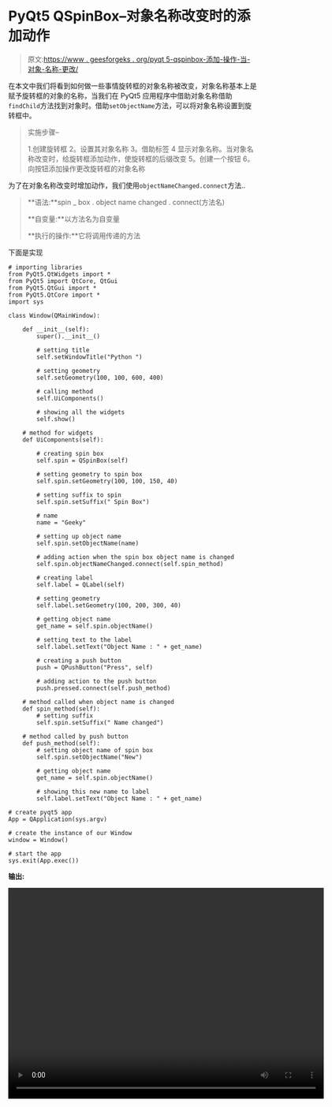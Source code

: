 # PyQt5 QSpinBox–对象名称改变时的添加动作

> 原文:[https://www . geesforgeks . org/pyqt 5-qspinbox-添加-操作-当-对象-名称-更改/](https://www.geeksforgeeks.org/pyqt5-qspinbox-adding-action-when-object-name-changed/)

在本文中我们将看到如何做一些事情旋转框的对象名称被改变，对象名称基本上是赋予旋转框的对象的名称，当我们在 PyQt5 应用程序中借助对象名称借助`findChild`方法找到对象时。借助`setObjectName`方法，可以将对象名称设置到旋转框中。

> 实施步骤–
> 
> 1.创建旋转框
> 2。设置其对象名称
> 3。借助标签
> 4 显示对象名称。当对象名称改变时，给旋转框添加动作，使旋转框的后缀改变
> 5。创建一个按钮
> 6。向按钮添加操作更改旋转框的对象名称

为了在对象名称改变时增加动作，我们使用`objectNameChanged.connect`方法..

> **语法:**spin _ box . object name changed . connect(方法名)
> 
> **自变量:**以方法名为自变量
> 
> **执行的操作:**它将调用传递的方法

下面是实现

```
# importing libraries
from PyQt5.QtWidgets import * 
from PyQt5 import QtCore, QtGui
from PyQt5.QtGui import * 
from PyQt5.QtCore import * 
import sys

class Window(QMainWindow):

    def __init__(self):
        super().__init__()

        # setting title
        self.setWindowTitle("Python ")

        # setting geometry
        self.setGeometry(100, 100, 600, 400)

        # calling method
        self.UiComponents()

        # showing all the widgets
        self.show()

    # method for widgets
    def UiComponents(self):

        # creating spin box
        self.spin = QSpinBox(self)

        # setting geometry to spin box
        self.spin.setGeometry(100, 100, 150, 40)

        # setting suffix to spin
        self.spin.setSuffix(" Spin Box")

        # name
        name = "Geeky"

        # setting up object name
        self.spin.setObjectName(name)

        # adding action when the spin box object name is changed
        self.spin.objectNameChanged.connect(self.spin_method)

        # creating label
        self.label = QLabel(self)

        # setting geometry
        self.label.setGeometry(100, 200, 300, 40)

        # getting object name
        get_name = self.spin.objectName()

        # setting text to the label
        self.label.setText("Object Name : " + get_name)

        # creating a push button
        push = QPushButton("Press", self)

        # adding action to the push button
        push.pressed.connect(self.push_method)

    # method called when object name is changed
    def spin_method(self):
        # setting suffix
        self.spin.setSuffix(" Name changed")

    # method called by push button
    def push_method(self):
        # setting object name of spin box
        self.spin.setObjectName("New")

        # getting object name
        get_name = self.spin.objectName()

        # showing this new name to label
        self.label.setText("Object Name : " + get_name)

# create pyqt5 app
App = QApplication(sys.argv)

# create the instance of our Window
window = Window()

# start the app
sys.exit(App.exec())
```

**输出:**

<video class="wp-video-shortcode" id="video-409762-1" width="640" height="428" preload="metadata" controls=""><source type="video/mp4" src="https://media.geeksforgeeks.org/wp-content/uploads/20200509010518/Python-09-05-2020-01_05_05.mp4?_=1">[https://media.geeksforgeeks.org/wp-content/uploads/20200509010518/Python-09-05-2020-01_05_05.mp4](https://media.geeksforgeeks.org/wp-content/uploads/20200509010518/Python-09-05-2020-01_05_05.mp4)</video>